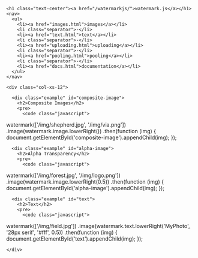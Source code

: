 
<!doctype html>
<html lang="en">

<head>
  <meta charset="utf-8">
  <title>watermark.js - watermarks in the browser</title>
  <script src="scripts/polyfill.js"></script>
  <script src="scripts/watermark.js"></script>
  <script src="//cdnjs.cloudflare.com/ajax/libs/highlight.js/8.5/highlight.min.js"></script>
  <link href='http://fonts.googleapis.com/css?family=Josefin+Slab|Maven+Pro' rel='stylesheet' type='text/css'>
  <link rel="stylesheet" href="css/bootstrap.min.css" />
  <link rel="stylesheet" href="css/bootstrap-theme.min.css" />
  <link rel="stylesheet" href="css/style.css" />
  <link rel="stylesheet" href="//cdnjs.cloudflare.com/ajax/libs/highlight.js/8.5/styles/default.min.css">
</head>

<body>
  
  <div class="container">

    <h1 class="text-center"><a href="/watermarkjs/">watermark.js</a></h1>
    <nav>
      <ul>
        <li><a href="images.html">images</a></li>
        <li class="separator">-</li>
        <li><a href="text.html">text</a></li>
        <li class="separator">-</li>
        <li><a href="uploading.html">uploading</a></li>
        <li class="separator">-</li>
        <li><a href="pooling.html">pooling</a></li>
        <li class="separator">-</li>
        <li><a href="docs.html">documentation</a></li>
      </ul>
    </nav>

    <div class="col-xs-12">

      <div class="example" id="composite-image">
        <h2>Composite Images</h2>
        <pre>
          <code class="javascript">
watermark(['/img/shepherd.jpg', '/img/via.png'])
  .image(watermark.image.lowerRight())
  .then(function (img) {
    document.getElementById('composite-image').appendChild(img);
  });
          </code>
        </pre>
      </div>

      <div class="example" id="alpha-image">
        <h2>Alpha Transparency</h2>
        <pre>
          <code class="javascript">
watermark(['/img/forest.jpg', '/img/logo.png'])
  .image(watermark.image.lowerRight(0.5))
  .then(function (img) {
    document.getElementById('alpha-image').appendChild(img);
  });
          </code>
        </pre>
      </div>

      <div class="example" id="text">
        <h2>Text</h2>
        <pre>
          <code class="javascript">
watermark(['/img/field.jpg'])
  .image(watermark.text.lowerRight('MyPhoto', '28px serif', '#fff', 0.5))
  .then(function (img) {
    document.getElementById('text').appendChild(img);
  });
          </code>
        </pre>
      </div>

    </div>
  </div>

  <script>
    // simple composite image
    watermark(['img/shepherd.jpg', 'img/logo.png'])
      .image(watermark.image.lowerRight())
      .then(function (img) {
        var pre = document.querySelector('#composite-image pre');
        pre.parentNode.insertBefore(img, pre);
      });

    // a composite image with transparent watermark
    watermark(['img/forest.jpg', 'img/logo.png'])
      .image(watermark.image.lowerRight(0.5))
      .then(function (img) {
        var pre = document.querySelector('#alpha-image pre');
        pre.parentNode.insertBefore(img, pre);
      });

    // simple text watermark
    watermark(['img/field.jpg'])
      .image(watermark.text.lowerRight('MyPhoto', '28px serif', '#fff', 0.5))
      .then(function (img) {
        var pre = document.querySelector('#text pre');
        pre.parentNode.insertBefore(img, pre);
      });
  </script>

  <script>hljs.initHighlightingOnLoad();</script>
</body>

</html>
